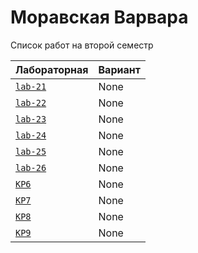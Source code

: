 # Моравская Варвара
<summary>Список работ на второй семестр</summary>


| **Лабораторная**                                                              | **Вариант**                       |
|-------------------------------------------------------------------------------|-----------------------------------|
| [`lab-21`](https://github.com/Maxsmile123/MAI_109B_22/tree/main/Moravskaya/lab21) | None                              |
| [`lab-22`](https://github.com/Maxsmile123/MAI_109B_22/tree/main/Moravskaya/lab22) | None   |
| [`lab-23`](https://github.com/Maxsmile123/MAI_109B_22/tree/main/Moravskaya/lab23) | None                   |
| [`lab-24`](https://github.com/Maxsmile123/MAI_109B_22/tree/main/Moravskaya/lab24) | None                |
| [`lab-25`](https://github.com/Maxsmile123/MAI_109B_22/tree/main/Moravskaya/lab25) | None                 |
| [`lab-26`](https://github.com/Maxsmile123/MAI_109B_22/tree/main/Moravskaya/lab26) | None |
| [`KP6`](https://github.com/Maxsmile123/MAI_109B_22/tree/main/Moravskaya/KP6)      | None                  |
| [`KP7`](https://github.com/Maxsmile123/MAI_109B_22/tree/main/Moravskaya/KP7)      | None                  |
| [`KP8`](https://github.com/Maxsmile123/MAI_109B_22/tree/main/Moravskaya/KP8)      | None                 |
| [`KP9`](https://github.com/Maxsmile123/MAI_109B_22/tree/main/Moravskaya/KP9)      | None                  |